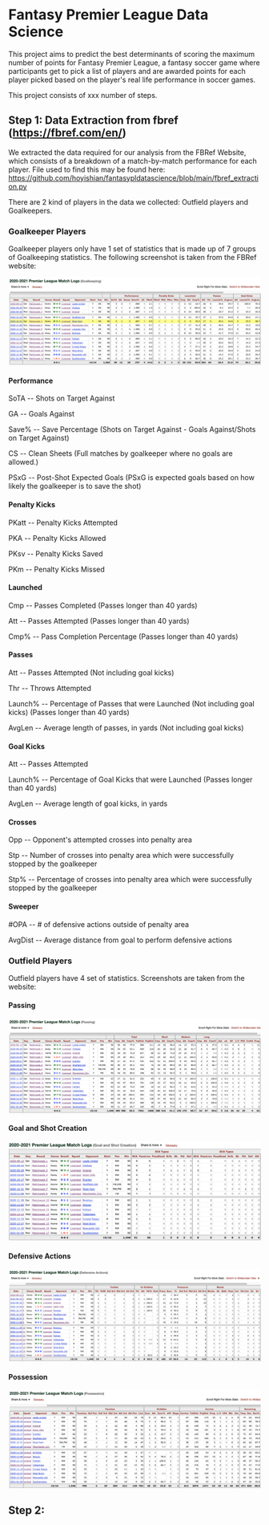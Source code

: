 # Fantasy Premier League Data Science

This project aims to predict the best determinants of scoring the maximum number of points for Fantasy Premier League, a fantasy soccer game where participants get to pick a list of players and are awarded points for each player picked based on the player's real life performance in soccer games.

This project consists of xxx number of steps.

## Step 1: Data Extraction from fbref (https://fbref.com/en/)

We extracted the data required for our analysis from the FBRef Website, which consists of a breakdown of a match-by-match performance for each player. File used to find this may be found here: https://github.com/hoyishian/fantasypldatascience/blob/main/fbref_extraction.py

There are 2 kind of players in the data we collected: Outfield players and Goalkeepers. 

### Goalkeeper Players
Goalkeeper players only have 1 set of statistics that is made up of 7 groups of Goalkeeping statistics. The following screenshot is taken from the FBRef website:

![Goalkeeping Screenshot from FBRef Website](/screenshots/Goalkeeping.png)

#### Performance
SoTA -- Shots on Target Against

GA -- Goals Against

Save% -- Save Percentage (Shots on Target Against - Goals Against/Shots on Target Against)

CS -- Clean Sheets (Full matches by goalkeeper where no goals are allowed.)

PSxG -- Post-Shot Expected Goals (PSxG is expected goals based on how likely the goalkeeper is to save the shot)

#### Penalty Kicks

PKatt -- Penalty Kicks Attempted

PKA -- Penalty Kicks Allowed

PKsv -- Penalty Kicks Saved

PKm -- Penalty Kicks Missed

#### Launched
Cmp -- Passes Completed (Passes longer than 40 yards)

Att -- Passes Attempted (Passes longer than 40 yards)

Cmp% -- Pass Completion Percentage (Passes longer than 40 yards)

#### Passes
Att -- Passes Attempted (Not including goal kicks)

Thr -- Throws Attempted

Launch% -- Percentage of Passes that were Launched (Not including goal kicks) (Passes longer than 40 yards)

AvgLen -- Average length of passes, in yards (Not including goal kicks)

#### Goal Kicks

Att -- Passes Attempted

Launch% -- Percentage of Goal Kicks that were Launched (Passes longer than 40 yards)

AvgLen -- Average length of goal kicks, in yards

#### Crosses

Opp -- Opponent's attempted crosses into penalty area

Stp -- Number of crosses into penalty area which were successfully stopped by the goalkeeper

Stp% -- Percentage of crosses into penalty area which were successfully stopped by the goalkeeper

#### Sweeper

#OPA -- # of defensive actions outside of penalty area

AvgDist -- Average distance from goal to perform defensive actions

### Outfield Players

Outfield players have 4 set of statistics. Screenshots are taken from the website:

#### Passing
![Passing Screenshot from FBRef Website](/screenshots/Passing.png)

#### Goal and Shot Creation
![GCA Screenshot from FBRef Website](/screenshots/GCA.png)

#### Defensive Actions
![Defensive Actions Screenshot from FBRef Website](/screenshots/DefensiveAction.png)

#### Possession
![Possession Screenshot from FBRef Website](/screenshots/Possession.png)

## Step 2:

